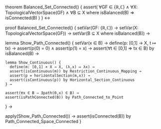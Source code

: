 theorem Balanced_Set_Connected() {
  assert(
    ∀GF ∈ {ℝ,ℂ} ∧
    ∀X: TopologicalVectorSpace(GF) ∧
    ∀B ⊆ X where isBalanced(B)
    ⇒ isConnected(B)
  )
} ↔

proof Balanced_Set_Connected() {
  setVar(GF: {ℝ,ℂ}) →
  setVar(X: TopologicalVectorSpace(GF)) →
  setVar(B ⊆ X where isBalanced(B)) →
  
  lemma Show_Path_Connected() {
    setVar(x ∈ B) →
    define(p: [0,1] → X, t ↦ tx) →
    assert(p(0) = 0) ∧
    assert(p(1) = x) →
    assert(∀t ∈ [0,1] ⇒ tx ∈ B) by isBalanced(B) →
    
    lemma Show_Continuous() {
      define(m: [0,1] × X → X, (λ,x) ↦ λx) →
      assert(isContinuous(m)) by Restriction_Continuous_Mapping →
      assert(p = horizontalSection(m,x)) →
      assert(isContinuous(p)) by Horizontal_Section_Continuous
    } →
    
    assert(∀x ∈ B ⇒ ∃path(0,x) ∈ B) →
    assert(isPathConnected(B)) by Path_Connected_to_Point
  } →
  
  apply(Show_Path_Connected()) →
  assert(isConnected(B)) by Path_Connected_Space_Connected
}